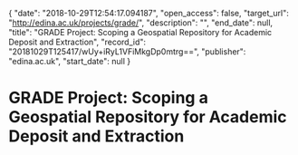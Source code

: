 {
  "date": "2018-10-29T12:54:17.094187", 
  "open_access": false, 
  "target_url": "http://edina.ac.uk/projects/grade/", 
  "description": "", 
  "end_date": null, 
  "title": "GRADE Project: Scoping a Geospatial Repository for Academic Deposit and Extraction", 
  "record_id": "20181029T125417/wUy+iRyL1VFiMkgDp0mtrg==", 
  "publisher": "edina.ac.uk", 
  "start_date": null
}

# GRADE Project: Scoping a Geospatial Repository for Academic Deposit and Extraction

